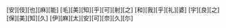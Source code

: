 [安][伎][也][麻][能] [毛][美][知][乎][可][射][之] [和][我][乎][礼][婆] [宇][良][之][保][美][知][久] [伊][麻][太][安][可][奈][久][尓]
